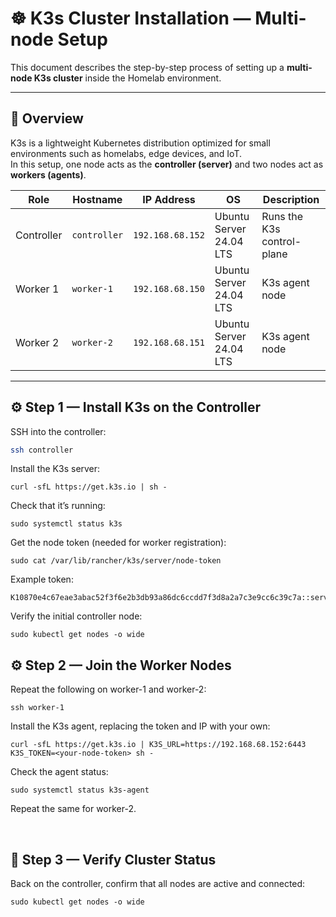 # ☸️ K3s Cluster Installation — Multi-node Setup

This document describes the step-by-step process of setting up a **multi-node K3s cluster** inside the Homelab environment.

---

## 🧠 Overview

K3s is a lightweight Kubernetes distribution optimized for small environments such as homelabs, edge devices, and IoT.  
In this setup, one node acts as the **controller (server)** and two nodes act as **workers (agents)**.

| Role | Hostname | IP Address | OS | Description |
|------|-----------|-------------|----|--------------|
| Controller | `controller` | `192.168.68.152` | Ubuntu Server 24.04 LTS | Runs the K3s control-plane |
| Worker 1 | `worker-1` | `192.168.68.150` | Ubuntu Server 24.04 LTS | K3s agent node |
| Worker 2 | `worker-2` | `192.168.68.151` | Ubuntu Server 24.04 LTS | K3s agent node |

---

## ⚙️ Step 1 — Install K3s on the Controller

SSH into the controller:
```bash
ssh controller
```

Install the K3s server:
```
curl -sfL https://get.k3s.io | sh -
```

Check that it’s running:
```
sudo systemctl status k3s
```

Get the node token (needed for worker registration):
```
sudo cat /var/lib/rancher/k3s/server/node-token
```

Example token:
```
K10870e4c67eae3abac52f3f6e2b3db93a86dc6ccdd7f3d8a2a7c3e9cc6c39c7a::server:1c32a8f3d4b29b1a1d0aafc3e8f1b8f3
```

Verify the initial controller node:
```
sudo kubectl get nodes -o wide
```

## ⚙️ Step 2 — Join the Worker Nodes
Repeat the following on worker-1 and worker-2:
```
ssh worker-1
```

Install the K3s agent, replacing the token and IP with your own:
```
curl -sfL https://get.k3s.io | K3S_URL=https://192.168.68.152:6443 K3S_TOKEN=<your-node-token> sh -
```

Check the agent status:
```
sudo systemctl status k3s-agent
```
Repeat the same for worker-2.

<br>

## 🧩 Step 3 — Verify Cluster Status
Back on the controller, confirm that all nodes are active and connected:
```
sudo kubectl get nodes -o wide
```






